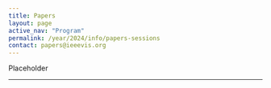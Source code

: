 ```yaml
---
title: Papers
layout: page
active_nav: "Program"
permalink: /year/2024/info/papers-sessions
contact: papers@ieeevis.org
---
```


Placeholder

<hr/>
